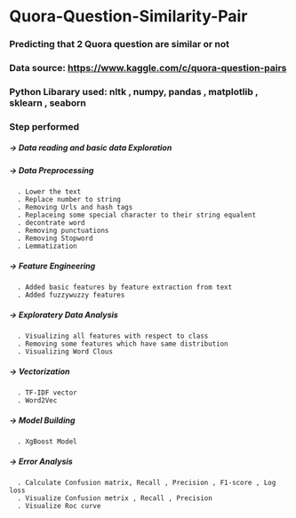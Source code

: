# Quora-Question-Similarity-Pair
### Predicting that 2 Quora question are similar or not 
### Data source: https://www.kaggle.com/c/quora-question-pairs 
### Python Libarary used: nltk , numpy, pandas , matplotlib , sklearn , seaborn 
### Step performed 
  ##### -> Data reading and basic data Exploration 
  ##### -> Data Preprocessing 
      . Lower the text 
      . Replace number to string 
      . Removing Urls and hash tags 
      . Replaceing some special character to their string equalent 
      . decontrate word 
      . Removing punctuations 
      . Removing Stopword 
      . Lemmatization 
  ##### -> Feature Engineering 
      . Added basic features by feature extraction from text 
      . Added fuzzywuzzy features 
  ##### -> Exploratery Data Analysis
      . Visualizing all features with respect to class 
      . Removing some features which have same distribution 
      . Visualizing Word Clous 
  ##### -> Vectorization 
      . TF-IDF vector 
      . Word2Vec  
  ##### -> Model Building 
      . XgBoost Model 
  ##### -> Error Analysis 
      . Calculate Confusion matrix, Recall , Precision , F1-score , Log loss 
      . Visualize Confusion metrix , Recall , Precision 
      . Visualize Roc curve 
 
